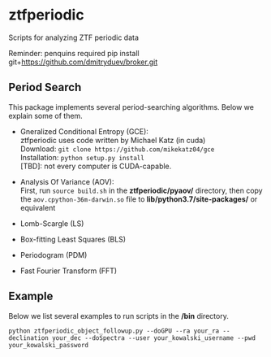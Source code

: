 # ztfperiodic
Scripts for analyzing ZTF periodic data

Reminder: penquins required
pip install git+https://github.com/dmitryduev/broker.git

## Period Search

This package implements several period-searching algorithms. Below we explain some of them.

- Gneralized Conditional Entropy (GCE): </br>
ztfperiodic uses code written by Michael Katz (in cuda)</br>
Download: `git clone https://github.com/mikekatz04/gce`</br>
Installation: `python setup.py install`<br>
[TBD]: not every computer is CUDA-capable.

- Analysis Of Variance (AOV): </br>
First, run `source build.sh` in the **ztfperiodic/pyaov/** directory, then copy the `aov.cpython-36m-darwin.so` file to **lib/python3.7/site-packages/** or equivalent 

- Lomb-Scargle (LS)

- Box-fitting Least Squares (BLS)

- Periodogram (PDM)

- Fast Fourier Transform (FFT)

## Example 

Below we list several examples to run scripts in the **/bin** directory.

`python ztfperiodic_object_followup.py --doGPU --ra your_ra --declination your_dec --doSpectra --user your_kowalski_username --pwd your_kowalski_password`
